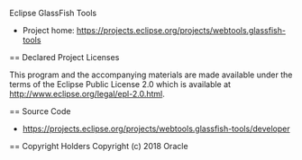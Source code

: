 Eclipse GlassFish Tools

* Project home: https://projects.eclipse.org/projects/webtools.glassfish-tools

== Declared Project Licenses

This program and the accompanying materials are made available under the terms
of the Eclipse Public License 2.0 which is available at
http://www.eclipse.org/legal/epl-2.0.html.

== Source Code

* https://projects.eclipse.org/projects/webtools.glassfish-tools/developer

== Copyright Holders
Copyright (c) 2018 Oracle
